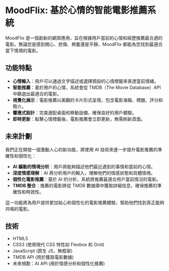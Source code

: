# MoodFlix: 基於心情的智能電影推薦系統

MoodFlix 是一個創新的網頁應用，旨在根據用戶當前的心情和經歷推薦最合適的電影。無論您是感到開心、悲傷、興奮還是平靜，MoodFlix 都能為您找到最適合當下情境的電影。

## 功能特點

- **心情輸入**：用戶可以通過文字描述或選擇預設的心情標籤來表達當前情緒。
- **智能推薦**：基於用戶的心情，系統會從 TMDB（The Movie Database）API 中篩選出最適合的電影。
- **視覺化展示**：電影推薦以美觀的卡片形式呈現，包含電影海報、標題、評分和簡介。
- **響應式設計**：完美適配桌面和移動設備，確保良好的用戶體驗。
- **即時更新**：點擊心情標籤後，電影推薦會立即更新，無需刷新頁面。

## 未來計劃

我們正在開發一個激動人心的新功能，將使用 AI 技術來進一步提升電影推薦的準確性和個性化：

- **AI 驅動的情境分析**：用戶將能夠描述他們最近遇到的事情和當前的心情。
- **深度情感理解**：AI 將分析用戶的輸入，理解他們的情感狀態和具體情境。
- **個性化電影推薦**：基於 AI 的分析，系統將推薦最適合用戶當前情況的電影。
- **TMDB 整合**：推薦的電影將從 TMDB 數據庫中獲取詳細信息，確保推薦的準確性和時效性。

這一功能將為用戶提供更加貼心和個性化的電影推薦體驗，幫助他們找到真正能夠共鳴的電影。

## 技術

- HTML5
- CSS3 (使用現代 CSS 特性如 Flexbox 和 Grid)
- JavaScript (原生 JS，無框架)
- TMDB API (用於獲取電影數據)
- 未來規劃：AI API (用於情感分析和個性化推薦)


